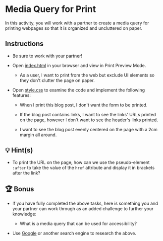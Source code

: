 # Media Query for Print

In this activity, you will work with a partner to create a media query for printing webpages so that it is organized and uncluttered on paper.

## Instructions

* Be sure to work with your partner!

* Open [index.html](./Unsolved/index.html) in your browser and view in Print Preview Mode.

  * As a user, I want to print from the web but exclude UI elements so they don't clutter the page on paper.

* Open [style.css](./Unsolved/assets/css/style.css) to examine the code and implement the following features:

  * When I print this blog post, I don't want the form to be printed.

  * If the blog post contains links, I want to see the links' URLs printed on the page, however I don't want to see the header's links printed.

  * I want to see the blog post evenly centered on the page with a 2cm margin all around.

## 💡 Hint(s)

* To print the URL on the page, how can we use the pseudo-element `:after` to take the value of the `href` attribute and display it in brackets after the link?

## 🏆 Bonus

* If you have fully completed the above tasks, here is something you and your partner can work through as an added challenge to further your knowledge:

  * What is a media query that can be used for accessibility?

* Use [Google](https://www.google.com) or another search engine to research the above.
